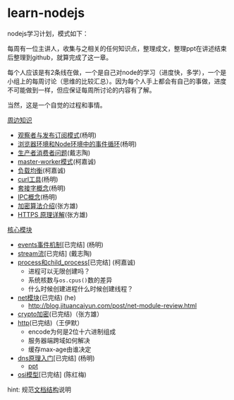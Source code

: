 # learn-nodejs
nodejs学习计划，模式如下：

每周有一位主讲人，收集与之相关的任何知识点，整理成文，整理ppt在讲述结束后整理到github，就算完成了这一章。

每个人应该是有2条线在做，一个是自己对node的学习（进度快，多学），一个是小组上的每周讨论（思维的比较汇总）。因为每个人手上都会有自己的事做，进度不可能做到一样，但应保证每周所讨论的内容有了解。

当然，这是一个自觉的过程和事情。

[周边知识](./surrounding)

- [观察者与发布订阅模式](https://github.com/Jmingzi/nodejs-learn/blob/master/%E5%9F%BA%E7%A1%80%E6%A6%82%E5%BF%B5/design_patterns_1.md)(杨明)
- [浏览器环境和Node环境中的事件循环](https://github.com/Jmingzi/nodejs-learn/blob/master/%E5%9F%BA%E7%A1%80%E6%A6%82%E5%BF%B5/eventloop.md)(杨明)
- [生产者消费者问题](https://zh.wikipedia.org/zh-hans/%E7%94%9F%E4%BA%A7%E8%80%85%E6%B6%88%E8%B4%B9%E8%80%85%E9%97%AE%E9%A2%98)(戴志陶)
- [master-worker模式](https://blog.csdn.net/hongchh/article/details/79898816)(柯嘉诚)
- [负载均衡](https://zh.wikipedia.org/wiki/%E8%B4%9F%E8%BD%BD%E5%9D%87%E8%A1%A1)(柯嘉诚)
- [curl工具](https://github.com/Jmingzi/nodejs-learn/blob/master/%E5%9F%BA%E7%A1%80%E6%A6%82%E5%BF%B5/curl.md)(杨明)
- [套接字概念](https://github.com/Jmingzi/nodejs-learn/blob/master/%E5%9F%BA%E7%A1%80%E6%A6%82%E5%BF%B5/socket.md)(杨明)
- [IPC概念](https://github.com/Jmingzi/nodejs-learn/blob/master/%E5%9F%BA%E7%A1%80%E6%A6%82%E5%BF%B5/ipc.md)(杨明)
- [加密算法介绍](https://blog.csdn.net/claram/article/details/48098611)(张方雄)
- [HTTPS 原理详解](https://baijiahao.baidu.com/s?id=1570143475599137&wfr=spider&for=pc)(张方雄)

[核心模块](./core)

- [events事件机制](./core/events)[已完结] (杨明)
- [stream流](./core/stream)[已完结] (戴志陶)
- [process和child_process](./core/process)[已完结] (柯嘉诚)
  - 进程可以无限创建吗？
  - 系统核数与`os.cpus()`数的差异
  - 什么时候创建进程什么时候创建线程？
- [net模块](./core/net)(已完结) (he)
  - http://blog.jituancaiyun.com/post/net-module-review.html
- [crypto加密](./core/crypto/README.md)(已完结)（张方雄）
- [http](./core/crypto/README.md)(已完结)（王伊默）
  - encode为何是2位十六进制组成
  - 服务器端跨域如何解决
  - 缓存max-age由谁决定
- [dns原理入门](https://github.com/Jmingzi/nodejs-learn/blob/master/%E8%BF%9B%E9%98%B6/dns.md)[已完结] (杨明)
  - [ppt](https://docs.google.com/presentation/d/1FdMrCSuIH2O1LroqaPaPQPDZ8mivGw7LmHlT4213lcQ/edit#slide=id.p)
- [osi模型](./core/osi/osi.key.zip)[已完结] (陈红梅)

hint: 规范[文档结构](./article.md)说明
